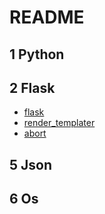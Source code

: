 # README

## 1 Python
## 2 Flask
- [flask](http://www.pythondoc.com/flask/index.html)
- [render_templater](http://www.pythondoc.com/flask/quickstart.html#id7)
- [abort](http://www.pythondoc.com/flask/quickstart.html#id14)
## 5 Json 
## 6 Os 

